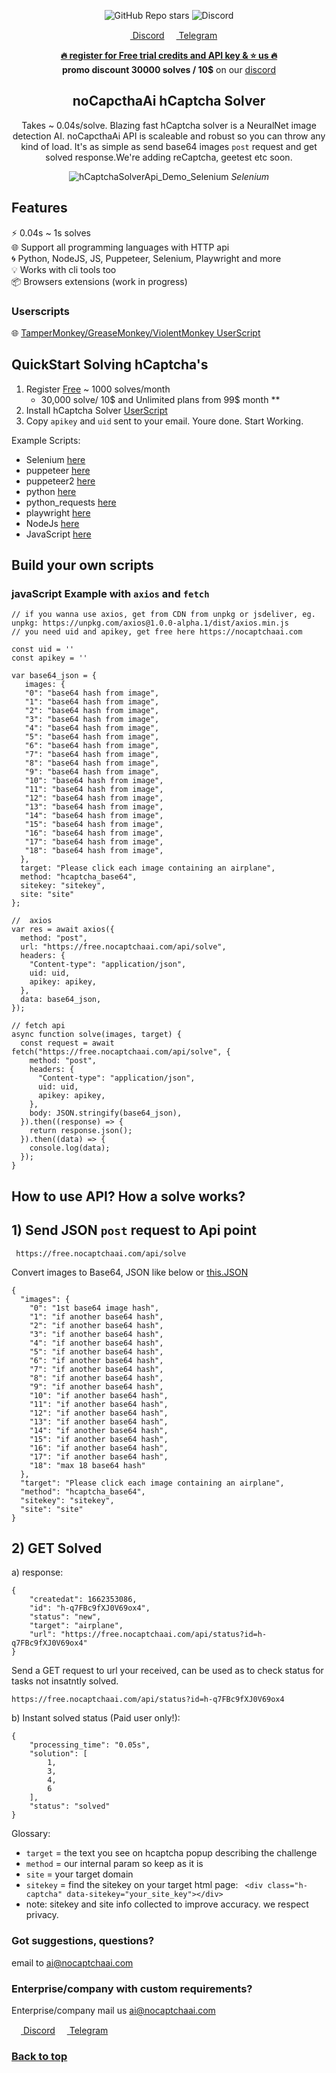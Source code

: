 <div align="center">

![GitHub Repo stars](https://img.shields.io/github/stars/shimuldn/hCaptchaSolverApi?style=flat-square)
<img alt="Discord" src="https://img.shields.io/discord/994856206525018112">

<p>
  <a href="https://discord.gg/E7FfzhZqzA" target="_blank">
<img src="https://camo.githubusercontent.com/73982ce1ec8b82ac1c26e2ff755e44b20005fe131c0836810499dc61a3d4f43f/68747470733a2f2f646973636f72642e636f6d2f6173736574732f65633263333463616464346235663435393434313531323733383061383565362e69636f" width="15" height="15"> Discord</a> 
 <a href="https://t.me/hCaptchaSolverApi" target="_blank">
<img src="https://telegram.org/img/favicon.ico"  width="15" height="15"> Telegram </a>
</p>

**[🔥 register for Free trial credits and API key & ⭐ us 🔥](https://nocaptchaai.com/register)**  \
 **promo discount 30000 solves / 10$** on our [discord](https://discord.gg/E7FfzhZqzA)

## noCapcthaAi hCaptcha Solver

<p>Takes ~ 0.04s/solve. Blazing fast hCaptcha solver is a NeuralNet image detection AI. noCapcthaAi API is scaleable and robust so you can throw any kind of load. It's as simple as send base64 images <code>post</code> request and get solved response.We're adding reCaptcha, geetest etc soon.
</p> 

![hCaptchaSolverApi_Demo_Selenium](https://user-images.githubusercontent.com/4178343/180646819-324163a8-0c4c-4571-b01c-2f98ab8a1127.gif)
<i>Selenium</i>
  
</div>

## Features

⚡ 0.04s ~ 1s solves \
🌐 Support all programming languages with HTTP api \
🌀 Python, NodeJS, JS, Puppeteer, Selenium, Playwright and more \
💡 Works with cli tools too \
📦️ Browsers extensions (work in progress)

### Userscripts
🌐 [TamperMonkey/GreaseMonkey/ViolentMonkey UserScript](https://github.com/noCaptchaAi/hCaptchaSolver.user.js) 

## QuickStart Solving hCaptcha's

1. Register [Free](https://nocaptchaai.com/register) ~ 1000 solves/month
   * 30,000 solve/ 10$ and Unlimited plans from 99$ month **
2. Install hCaptcha Solver [UserScript](https://github.com/noCaptchaAi/hCaptchaSolver.user.js)
3. Copy `apikey` and `uid` sent to your email. Youre done. Start Working.

Example Scripts:
* Selenium [here](https://github.com/shimuldn/hCaptchaSolverApi/blob/main/usage_examples/example-selenium.py)
* puppeteer [here]( https://github.com/shimuldn/hCaptchaSolverApi/blob/main/usage_examples/puppeteer.js)
* puppeteer2  [here](https://github.com/shimuldn/hCaptchaSolverApi/blob/main/usage_examples/puppeteer2.js)
* python  [here](https://github.com/shimuldn/hCaptchaSolverApi/blob/main/usage_examples/example2.py)
* python_requests [here](https://github.com/shimuldn/hCaptchaSolverApi/blob/main/usage_examples/python_requests.py)
* playwright  [here](https://github.com/shimuldn/hCaptchaSolverApi/blob/main/usage_examples/playwright.js)
* NodeJs [here](https://github.com/shimuldn/hCaptchaSolverApi/blob/main/usage_examples/node.js)
* JavaScript [here](https://github.com/shimuldn/hCaptchaSolverApi/blob/main/usage_examples/javascript.js)

## Build your own scripts

### javaScript Example with `axios` and `fetch`

```
// if you wanna use axios, get from CDN from unpkg or jsdeliver, eg. unpkg: https://unpkg.com/axios@1.0.0-alpha.1/dist/axios.min.js
// you need uid and apikey, get free here https://nocaptchaai.com

const uid = ''
const apikey = '' 

var base64_json = {
   images: {
   "0": "base64 hash from image",
   "1": "base64 hash from image",
   "2": "base64 hash from image",
   "3": "base64 hash from image",
   "4": "base64 hash from image",
   "5": "base64 hash from image",
   "6": "base64 hash from image",
   "7": "base64 hash from image",
   "8": "base64 hash from image",
   "9": "base64 hash from image",
   "10": "base64 hash from image",
   "11": "base64 hash from image",
   "12": "base64 hash from image",
   "13": "base64 hash from image",
   "14": "base64 hash from image",
   "15": "base64 hash from image",
   "16": "base64 hash from image",
   "17": "base64 hash from image",
   "18": "base64 hash from image",
  },
  target: "Please click each image containing an airplane",
  method: "hcaptcha_base64",
  sitekey: "sitekey",
  site: "site"
};

//  axios
var res = await axios({
  method: "post",
  url: "https://free.nocaptchaai.com/api/solve",
  headers: {
    "Content-type": "application/json",
    uid: uid,
    apikey: apikey,
  },
  data: base64_json,
});

// fetch api
async function solve(images, target) {
  const request = await fetch("https://free.nocaptchaai.com/api/solve", {
    method: "post",
    headers: {
      "Content-type": "application/json",
      uid: uid,
      apikey: apikey,
    },
    body: JSON.stringify(base64_json),
  }).then((response) => {
    return response.json();
  }).then((data) => {
    console.log(data);
  });
}
```

## How to use API? How a solve works?

## 1) Send JSON `post` request to Api point

```
 https://free.nocaptchaai.com/api/solve
```
Convert images to Base64, JSON like below or [this.JSON](https://raw.githubusercontent.com/shimuldn/hCaptchaSolverApi/main/usage_examples/base64-body-format.json)

```
{
  "images": {
    "0": "1st base64 image hash",
    "1": "if another base64 hash",
    "2": "if another base64 hash",
    "3": "if another base64 hash",
    "4": "if another base64 hash",
    "5": "if another base64 hash",
    "6": "if another base64 hash",
    "7": "if another base64 hash",
    "8": "if another base64 hash",
    "9": "if another base64 hash",
    "10": "if another base64 hash",
    "11": "if another base64 hash",
    "12": "if another base64 hash",
    "13": "if another base64 hash",
    "14": "if another base64 hash",
    "15": "if another base64 hash",
    "16": "if another base64 hash",
    "17": "if another base64 hash",
    "18": "max 18 base64 hash"
  },
  "target": "Please click each image containing an airplane",
  "method": "hcaptcha_base64",
  "sitekey": "sitekey",
  "site": "site"
}
```

## 2) GET Solved


a) response:
```
{
    "createdat": 1662353086,
    "id": "h-q7FBc9fXJ0V69ox4",
    "status": "new",
    "target": "airplane",
    "url": "https://free.nocaptchaai.com/api/status?id=h-q7FBc9fXJ0V69ox4"
}
```

Send a GET request to url your received, can be used as to check status for tasks not insatntly solved.
```
https://free.nocaptchaai.com/api/status?id=h-q7FBc9fXJ0V69ox4
```
b) Instant solved status (Paid user only!):

```
{
    "processing_time": "0.05s",
    "solution": [
        1,
        3,
        4,
        6
    ],
    "status": "solved"
}
```

Glossary:

   * `target` = the text you see on hcaptcha popup describing the challenge
   * `method` = our internal param so keep as it is
   * `site` = your target domain
   * `sitekey` = find the sitekey on your target html page: ``` <div class="h-captcha" data-sitekey="your_site_key"></div>```
   * note: sitekey and site info collected to improve accuracy. we respect privacy.
   


### Got suggestions, questions?
email to <a href="mailto:ai@nocaptchaai.com">ai@nocaptchaai.com</a>


### Enterprise/company with custom requirements?
Enterprise/company mail us <a href="mailto:ai@nocaptchaai.com">ai@nocaptchaai.com</a>


<a href="https://discord.gg/E7FfzhZqzA" target="_blank">
<img src="https://camo.githubusercontent.com/73982ce1ec8b82ac1c26e2ff755e44b20005fe131c0836810499dc61a3d4f43f/68747470733a2f2f646973636f72642e636f6d2f6173736574732f65633263333463616464346235663435393434313531323733383061383565362e69636f" width="15" height="15"> Discord</a> 
 <a href="https://t.me/hCaptchaSolverApi" target="_blank">
<img src="https://telegram.org/img/favicon.ico"  width="15" height="15"> Telegram </a>

<br>
  


### [Back to top](#readme)
